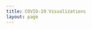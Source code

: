 ```yaml
---
title: COVID-19 Visualizations
layout: page
---
```


<div class="flourish-embed flourish-bar-chart-race" data-src="visualisation/1726960"><script src="https://public.flourish.studio/resources/embed.js"></script></div>
